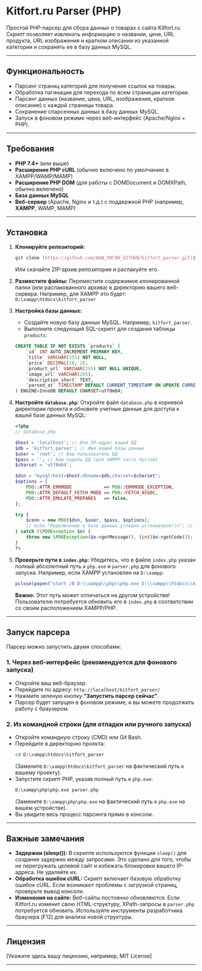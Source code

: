 # Kitfort.ru Parser (PHP)

Простой PHP-парсер для сбора данных о товарах с сайта Kitfort.ru. Скрипт позволяет извлекать информацию о названии, цене, URL продукта, URL изображения и кратком описании из указанной категории и сохранять ее в базу данных MySQL.

---

## Функциональность

* Парсинг страниц категорий для получения ссылок на товары.
* Обработка пагинации для перехода по всем страницам категории.
* Парсинг данных (название, цена, URL, изображение, краткое описание) с каждой страницы товара.
* Сохранение спарсенных данных в базу данных MySQL.
* Запуск в фоновом режиме через веб-интерфейс (Apache/Nginx + PHP).

---

## Требования

* **PHP 7.4+** (или выше)
* **Расширение PHP cURL** (обычно включено по умолчанию в XAMPP/WAMP/MAMP)
* **Расширение PHP DOM** (для работы с DOMDocument и DOMXPath, обычно включено)
* **База данных MySQL**
* **Веб-сервер** (Apache, Nginx и т.д.) с поддержкой PHP (например, **XAMPP**, WAMP, MAMP)

---

## Установка

1.  **Клонируйте репозиторий:**
    ```bash
    git clone [https://github.com/ВАШ_ЛОГИН_GITHUB/kitfort_parser.git](https://github.com/ВАШ_ЛОГИН_GITHUB/kitfort_parser.git)
    ```
    Или скачайте ZIP-архив репозитория и распакуйте его.

2.  **Разместите файлы:**
    Переместите содержимое клонированной папки (или распакованного архива) в директорию вашего веб-сервера.
    Например, для XAMPP это будет: `D:\xampp\htdocs\kitfort_parser`

3.  **Настройка базы данных:**
    * Создайте новую базу данных MySQL. Например, `kitfort_parser`.
    * Выполните следующий SQL-скрипт для создания таблицы `products`:

    ```sql
    CREATE TABLE IF NOT EXISTS `products` (
        `id` INT AUTO_INCREMENT PRIMARY KEY,
        `title` VARCHAR(255) NOT NULL,
        `price` DECIMAL(10, 2),
        `product_url` VARCHAR(255) NOT NULL UNIQUE,
        `image_url` VARCHAR(255),
        `description_short` TEXT,
        `parsed_at` TIMESTAMP DEFAULT CURRENT_TIMESTAMP ON UPDATE CURRENT_TIMESTAMP
    ) ENGINE=InnoDB DEFAULT CHARSET=utf8mb4;
    ```

4.  **Настройте `database.php`:**
    Откройте файл `database.php` в корневой директории проекта и обновите учетные данные для доступа к вашей базе данных MySQL:

    ```php
    <?php
    // database.php

    $host = 'localhost'; // Или IP-адрес вашей БД
    $db = 'kitfort_parser'; // Имя вашей базы данных
    $user = 'root'; // Ваш пользователь БД
    $pass = ''; // Ваш пароль БД (для XAMPP часто пустой)
    $charset = 'utf8mb4';

    $dsn = "mysql:host=$host;dbname=$db;charset=$charset";
    $options = [
        PDO::ATTR_ERRMODE            => PDO::ERRMODE_EXCEPTION,
        PDO::ATTR_DEFAULT_FETCH_MODE => PDO::FETCH_ASSOC,
        PDO::ATTR_EMULATE_PREPARES   => false,
    ];

    try {
        $conn = new PDO($dsn, $user, $pass, $options);
        // echo "Подключение к базе данных успешно установлено!\n"; // Можно закомментировать после отладки
    } catch (\PDOException $e) {
        throw new \PDOException($e->getMessage(), (int)$e->getCode());
    }
    ?>
    ```

5.  **Проверьте пути в `index.php`:**
    Убедитесь, что в файле `index.php` указан полный абсолютный путь к `php.exe` и `parser.php` для фонового запуска.
    Например, если XAMPP установлен на `D:\xampp`:
    ```php
    pclose(popen("start /B D:\\xampp\\php\\php.exe D:\\xampp\\htdocs\\kitfort_parser\\parser.php", "r"));
    ```
    **Важно:** Этот путь может отличаться на другом устройстве! Пользователю потребуется обновить его в `index.php` в соответствии со своим расположением XAMPP/PHP.

---

## Запуск парсера

Парсер можно запустить двумя способами:

### 1. Через веб-интерфейс (рекомендуется для фонового запуска)

* Откройте ваш веб-браузер.
* Перейдите по адресу: `http://localhost/kitfort_parser/`
* Нажмите зеленую кнопку **"Запустить парсер сейчас"**.
* Парсер будет запущен в фоновом режиме, и вы можете продолжить работу с браузером.

### 2. Из командной строки (для отладки или ручного запуска)

* Откройте командную строку (CMD) или Git Bash.
* Перейдите в директорию проекта:
    ```bash
    cd D:\xampp\htdocs\kitfort_parser
    ```
    (Замените `D:\xampp\htdocs\kitfort_parser` на фактический путь к вашему проекту).
* Запустите скрипт PHP, указав полный путь к `php.exe`:
    ```bash
    D:\xampp\php\php.exe parser.php
    ```
    (Замените `D:\xampp\php\php.exe` на фактический путь к `php.exe` на вашем устройстве).
* Вы увидите весь процесс парсинга прямо в консоли.

---

## Важные замечания

* **Задержки (sleep()):** В скрипте используются функции `sleep()` для создания задержек между запросами. Это сделано для того, чтобы не перегружать целевой сайт и избежать блокировки вашего IP-адреса. Не удаляйте их.
* **Обработка ошибок cURL:** Скрипт включает базовую обработку ошибок cURL. Если возникают проблемы с загрузкой страниц, проверьте вывод консоли.
* **Изменения на сайте:** Веб-сайты постоянно обновляются. Если Kitfort.ru изменит свою HTML-структуру, XPath-запросы в `parser.php` потребуется обновить. Используйте инструменты разработчика браузера (F12) для анализа новой структуры.

---

## Лицензия

[Укажите здесь вашу лицензию, например, MIT License]

---
